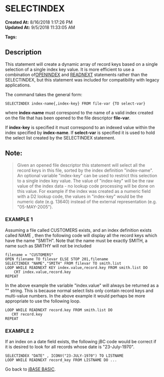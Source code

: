 # SELECTINDEX

**Created At:** 8/16/2018 1:17:26 PM  
**Updated At:** 9/5/2018 11:33:05 AM  

**Tags:**
<badge text='file indexing' vertical='middle' />
<badge text='indexes with jbc' vertical='middle' />

## Description 

This statement will create a dynamic array of record keys based on a single selection of a single index key value. It is more efficient to use a combination of[OPENINDEX](openindex) and [READNEXT](https://www.jbase.com/r99/knowledgebase/manuals/3.0/30manpages/man/adv22_READNEXT.htm) statements rather than the SELECTINDEX, but this statement was included for compatibility with legacy applications.

The command takes the general form:

```
SELECTINDEX index-name{,index-key} FROM file-var {TO select-var}
```

where **index-name** must correspond to the name of a valid index created on the file that has been opened to the file descriptor **file-var**.

If **index-key** is specified it must correspond to an indexed value within the index specified by **index-name**. If **select-var** is specified it is used to hold the select list created by the SELECTINDEX statement.

## Note: 


> Given an opened file descriptor this statement will select all the record keys in this file, sorted by the index definition "index-name". An optional variable "index-key" can be used to restrict this selection to a single index key value. The value of "index-key" will be the raw value of the index data - no lookup code processing will be done on this value. For example if the index was created as a numeric field with a D2 lookup code, the values in "index-key" would be the numeric date (e.g. 13640) instead of the external representation (e.g. "05-MAY-2005").




### EXAMPLE 1

Assuming a file called CUSTOMERS exists, and an index definition exists called NAME , then the following code will display all the record keys which have the name "SMITH". Note that the name must be exactly SMITH, a name such as SMITHY will not be included

```
filename = "CUSTOMERS"
OPEN filename TO filevar ELSE STOP 201,filename
SELECTINDEX "NAME","SMITH" FROM filevar TO smith.list
LOOP WHILE READNEXT KEY index.value,record.key FROM smith.list DO
    CRT index.value,record.key
REPEAT
```

In the above example the variable "index.value" will always be returned as a "" string. This is because normal select lists only contain record keys and multi-value numbers. In the above example it would perhaps be more appropriate to use the following loop.

```
LOOP WHILE READNEXT record.key FROM smith.list DO
   CRT record.key
REPEAT
```



### EXAMPLE 2

If an index on a date field exists, the following jBC code would be correct if it is desired to look for all records whose date is "23-July-1970".

```
SELECTINDEX "DATE" , ICONV("23-JULY-1970") TO LISTNAME
LOOP WHILE READNEXT record_key FROM LISTNAME DO ...
```



Go back to [jBASE BASIC](263498-jbase-basic).
